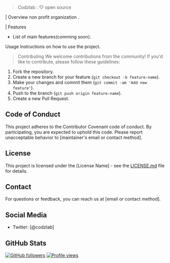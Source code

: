 > Codzlab : ♡ open source 

| Overview
non profit organization .

| Features
- List of main features(comming soon).

Usage
Instructions on how to use the project.

>Contributing
We welcome contributions from the community! If you'd like to contribute, please follow these guidelines:

1. Fork the repository.
2. Create a new branch for your feature (`git checkout -b feature-name`).
3. Make your changes and commit them (`git commit -am 'Add new feature'`).
4. Push to the branch (`git push origin feature-name`).
5. Create a new Pull Request.

## Code of Conduct
This project adheres to the Contributor Covenant code of conduct. By participating, you are expected to uphold this code. Please report unacceptable behavior to [maintainer's email or contact method].

## License
This project is licensed under the [License Name] - see the [LICENSE.md](LICENSE.md) file for details.

## Contact
For questions or feedback, you can reach us at [email or contact method].

## Social Media
- Twitter: [@codzlab]

## GitHub Stats
[![GitHub followers](https://img.shields.io/github/followers/codzlab?style=social)](https://github.com/codzlab)
[![Profile views](https://komarev.com/ghpvc/?username=codzlab)](https://github.com/codzlab)


<!--

**Here are some ideas to get you started:**

🙋‍♀️ A short introduction - what is your organization all about?
🌈 Contribution guidelines - how can the community get involved?
👩‍💻 Useful resources - where can the community find your docs? Is there anything else the community should know?
🍿 Fun facts - what does your team eat for breakfast?
🧙 Remember, you can do mighty things with the power of [Markdown](https://docs.github.com/github/writing-on-github/getting-started-with-writing-and-formatting-on-github/basic-writing-and-formatting-syntax)
-->
